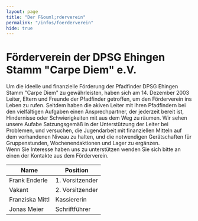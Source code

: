 ```yaml
---
layout: page
title: "Der F&ouml;rderverein"
permalink: "/infos/foerderverein"
hide: true
---
```

# F&ouml;rderverein der DPSG Ehingen Stamm "Carpe Diem" e.V. 
Um die ideelle und finanzielle Förderung der Pfadfinder DPSG Ehingen Stamm "Carpe Diem" zu gewährleisten, haben sich am 14. Dezember 2003 Leiter, Eltern und Freunde der Pfadfinder getroffen, um den Förderverein ins Leben zu rufen. Seitdem haben die akiven Leiter mit ihren Pfadfindern bei den vielfältigen Aufgaben einen Ansprechpartner, der jederzeit bereit ist, Hindernisse oder Schwierigkeiten mit aus dem Weg zu räumen. Wir sehen unsere Aufabe Satzungsgemäß in der Unterstützung der Leiter bei Problemen, und versuchen, die Jugendarbeit mit finanziellen Mitteln auf dem vorhandenen Niveau zu halten, und die notwendigen Gerätschaften für Gruppenstunden, Wochenendaktionen und Lager zu ergänzen.\
Wenn Sie Interesse haben uns zu unterstützen wenden Sie sich bitte an einen der Kontakte aus dem Förderverein.

| Name            | Position        |
|-----------------|-----------------|
| Frank Enderle   | 1. Vorsitzender |
| Vakant          | 2. Vorsitzender |
| Franziska Mittl | Kassiererin     |
| Jonas Meier     | Schriftführer   |